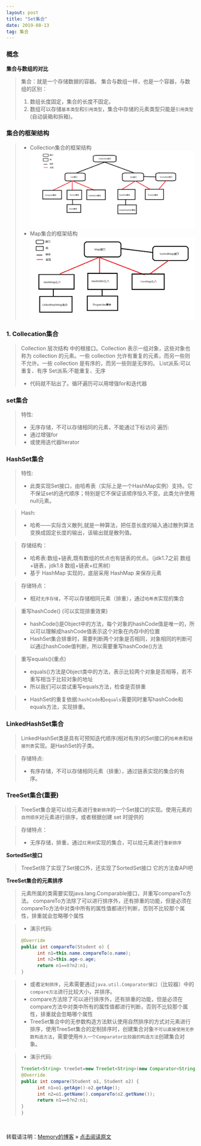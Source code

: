 ```yaml
---
layout: post
title: "Set集合"
date: 2019-08-13
tag: 集合
---
```

### 概念

**集合与数组的对比**

> 集合：就是一个存储数据的容器。
> 集合与数组一样，也是一个容器，与数组的区别：
> 1. 数组长度固定，集合的长度不固定。
> 2. 数组可以存储`基本类型`和`引用类型`，集合中存储的元素类型只能是`引用类型`(自动装箱和拆箱)。

### 集合的框架结构

> * Collection集合的框架结构
> ![Collection集合](/images/collection集合.png)
> * Map集合的框架结构
> ![Map集合](/images/Map集合.png)

### 1. Collecation集合

> Collection 层次结构 中的根接口。Collection 表示一组对象，这些对象也称为 collection 的元素。一些 collection 允许有重复的元素，而另一些则不允许。一些 collection 是有序的，而另一些则是无序的。
> List派系:可以重复、有序
> Set派系:不能重复、无序
> * 代码就不贴出了。循环遍历可以用增强for和迭代器

### set集合

> 特性:
> - 无序存储，不可以存储相同的元素，不能通过下标访问
> 遍历:
> - 通过增强for
> - 或使用迭代器Iterator

### HashSet集合

> 特性:
> - 此类实现Set接口，由哈希表（实际上是一个HashMap实例）支持。它不保证set的迭代顺序；特别是它不保证该顺序恒久不变。此类允许使用null元素。

> Hash:
> - 哈希——实际含义散列,就是一种算法，把任意长度的输入通过散列算法变换成固定长度的输出，该输出就是散列值。

> 存储结构：
> - 哈希表:数组+链表,既有数组的优点也有链表的优点。（jdk1.7之前 数组+链表，jdk1.8 数组+链表+红黑树）
> - 基于 HashMap 实现的，底层采用 HashMap 来保存元素

> 存储特点：
> - 相对`无序存储`，不可以存储相同元素（排重），通过`哈希表`实现的集合

> 重写hashCode() (可以实现排重效果)
> - hashCode()是Object中的方法，每个对象的hashCode值是唯一的，所以可以理解成hashCode值表示这个对象在内存中的位置
> - HashSet集合排重时，需要判断两个对象是否相同，对象相同的判断可以通过hashCode值判断，所以需要重写hashCode()方法

> 重写equals()(重点)
> - equals()方法是Object类中的方法，表示比较两个对象是否相等，若不重写相当于比较对象的地址
> - 所以我们可以尝试重写equals方法，检查是否排重

> * HashSet的重复依据:`hashCode`和`equals`需要同时重写hashCode和equals方法，实现排重。

### LinkedHashSet集合

> LinkedHashSet类是具有可预知迭代顺序(相对有序)的Set接口的`哈希表`和`链接列表`实现。是HashSet的子类。

> 存储特点:
> - 有序存储，不可以存储相同元素（排重），通过链表实现的集合的有序。

### TreeSet集合(重要)

> TreeSet集合是可以给元素进行`重新排序`的一个Set接口的实现。使用元素的`自然顺序`对元素进行排序，或者根据创建 set 时提供的

> 存储特点：
> - 无序存储，排重，通过`红黑树`实现的集合，可以给元素进行`重新排序`

**SortedSet接口**

> TreeSet除了实现了Set接口外，还实现了SortedSet接口
> 它的方法查API吧

**TreeSet集合的元素排序**

> 元素所属的类需要实现java.lang.Comparable接口，并重写compareTo方法。
> compareTo方法除了可以进行排序外，还有排重的功能，但是必须在compareTo方法中对类中所有的属性值都进行判断，否则不比较那个属性，排重就会忽略哪个属性

> * 演示代码:
> ```java
> @Override
> public int compareTo(Student o) {
>       int n1=this.name.compareTo(o.name);
>       int n2=this.age-o.age;
>       return n1==0?n2:n1;
> }
> ```

> - 或者`定制排序`，元素需要通过`java.util.Comparator接口`（比较器）中的`compare方法`进行比较大小，并排序。
> - compare方法除了可以进行排序外，还有排重的功能，但是必须在compare方法中对类中所有的属性值都进行判断，否则不比较那个属性，排重就会忽略哪个属性
> - TreeSet集合中的无参数构造方法默认使用自然排序的方式对元素进行排序，使用TreeSet集合的定制排序时，创建集合对象`不可以直接使用无参数构造方法`，需要使用`传入一个Comparator比较器的构造方法`创建集合对象。

> * 演示代码:
> ```java
>TreeSet<String> treeSet=new TreeSet<String>(new Comparator<String>() {
> @Override
> public int compare(Student o1, Student o2) {
>       int n1=o1.getAge()-o2.getAge();
>       int n2=o1.getName().compareTo(o2.getName());
>       return n1==0?n2:n1;
> }
>}
> ```

<br>

转载请注明：[Memory的博客](https://www.shendonghai.com) » [点击阅读原文](https://www.shendonghai.com/2018/04/Hibernate/) 